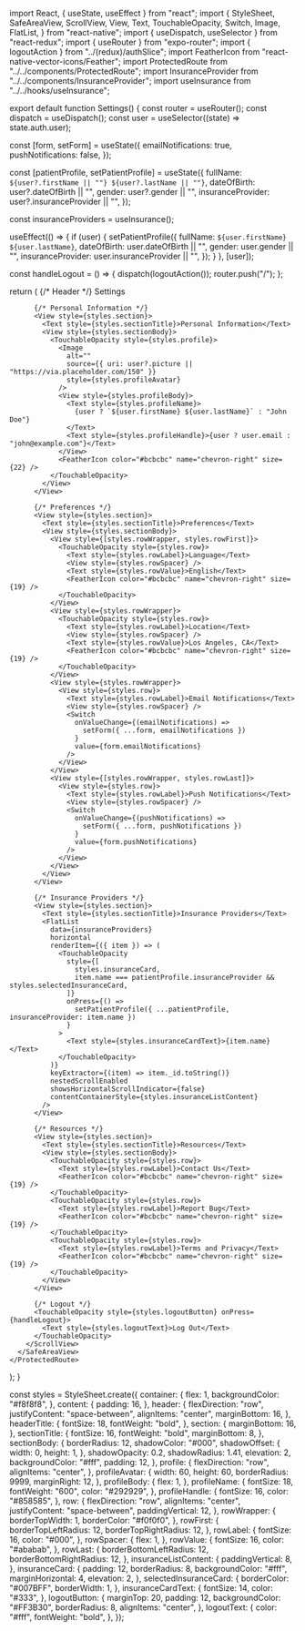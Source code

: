 import React, { useState, useEffect } from "react";
import {
  StyleSheet,
  SafeAreaView,
  ScrollView,
  View,
  Text,
  TouchableOpacity,
  Switch,
  Image,
  FlatList,
} from "react-native";
import { useDispatch, useSelector } from "react-redux";
import { useRouter } from "expo-router";
import { logoutAction } from "../(redux)/authSlice";
import FeatherIcon from "react-native-vector-icons/Feather";
import ProtectedRoute from "../../components/ProtectedRoute";
import InsuranceProvider from "../../components/InsuranceProvider";
import useInsurance from "../../hooks/useInsurance";

export default function Settings() {
  const router = useRouter();
  const dispatch = useDispatch();
  const user = useSelector((state) => state.auth.user);

  const [form, setForm] = useState({
    emailNotifications: true,
    pushNotifications: false,
  });

  const [patientProfile, setPatientProfile] = useState({
    fullName: `${user?.firstName || ""} ${user?.lastName || ""}`,
    dateOfBirth: user?.dateOfBirth || "",
    gender: user?.gender || "",
    insuranceProvider: user?.insuranceProvider || "",
  });

  const insuranceProviders = useInsurance();

  useEffect(() => {
    if (user) {
      setPatientProfile({
        fullName: `${user.firstName} ${user.lastName}`,
        dateOfBirth: user.dateOfBirth || "",
        gender: user.gender || "",
        insuranceProvider: user.insuranceProvider || "",
      });
    }
  }, [user]);

  const handleLogout = () => {
    dispatch(logoutAction());
    router.push("/");
  };

  return (
    <ProtectedRoute>
      <SafeAreaView style={styles.container}>
        <ScrollView contentContainerStyle={styles.content}>
          {/* Header */}
          <View style={styles.header}>
            <TouchableOpacity>
              <FeatherIcon color="#000" name="arrow-left" size={24} />
            </TouchableOpacity>
            <Text numberOfLines={1} style={styles.headerTitle}>
              Settings
            </Text>
            <TouchableOpacity>
              <FeatherIcon color="#000" name="more-vertical" size={24} />
            </TouchableOpacity>
          </View>

          {/* Personal Information */}
          <View style={styles.section}>
            <Text style={styles.sectionTitle}>Personal Information</Text>
            <View style={styles.sectionBody}>
              <TouchableOpacity style={styles.profile}>
                <Image
                  alt=""
                  source={{ uri: user?.picture || "https://via.placeholder.com/150" }}
                  style={styles.profileAvatar}
                />
                <View style={styles.profileBody}>
                  <Text style={styles.profileName}>
                    {user ? `${user.firstName} ${user.lastName}` : "John Doe"}
                  </Text>
                  <Text style={styles.profileHandle}>{user ? user.email : "john@example.com"}</Text>
                </View>
                <FeatherIcon color="#bcbcbc" name="chevron-right" size={22} />
              </TouchableOpacity>
            </View>
          </View>

          {/* Preferences */}
          <View style={styles.section}>
            <Text style={styles.sectionTitle}>Preferences</Text>
            <View style={styles.sectionBody}>
              <View style={[styles.rowWrapper, styles.rowFirst]}>
                <TouchableOpacity style={styles.row}>
                  <Text style={styles.rowLabel}>Language</Text>
                  <View style={styles.rowSpacer} />
                  <Text style={styles.rowValue}>English</Text>
                  <FeatherIcon color="#bcbcbc" name="chevron-right" size={19} />
                </TouchableOpacity>
              </View>
              <View style={styles.rowWrapper}>
                <TouchableOpacity style={styles.row}>
                  <Text style={styles.rowLabel}>Location</Text>
                  <View style={styles.rowSpacer} />
                  <Text style={styles.rowValue}>Los Angeles, CA</Text>
                  <FeatherIcon color="#bcbcbc" name="chevron-right" size={19} />
                </TouchableOpacity>
              </View>
              <View style={styles.rowWrapper}>
                <View style={styles.row}>
                  <Text style={styles.rowLabel}>Email Notifications</Text>
                  <View style={styles.rowSpacer} />
                  <Switch
                    onValueChange={(emailNotifications) =>
                      setForm({ ...form, emailNotifications })
                    }
                    value={form.emailNotifications}
                  />
                </View>
              </View>
              <View style={[styles.rowWrapper, styles.rowLast]}>
                <View style={styles.row}>
                  <Text style={styles.rowLabel}>Push Notifications</Text>
                  <View style={styles.rowSpacer} />
                  <Switch
                    onValueChange={(pushNotifications) =>
                      setForm({ ...form, pushNotifications })
                    }
                    value={form.pushNotifications}
                  />
                </View>
              </View>
            </View>
          </View>

          {/* Insurance Providers */}
          <View style={styles.section}>
            <Text style={styles.sectionTitle}>Insurance Providers</Text>
            <FlatList
              data={insuranceProviders}
              horizontal
              renderItem={({ item }) => (
                <TouchableOpacity
                  style={[
                    styles.insuranceCard,
                    item.name === patientProfile.insuranceProvider && styles.selectedInsuranceCard,
                  ]}
                  onPress={() =>
                    setPatientProfile({ ...patientProfile, insuranceProvider: item.name })
                  }
                >
                  <Text style={styles.insuranceCardText}>{item.name}</Text>
                </TouchableOpacity>
              )}
              keyExtractor={(item) => item._id.toString()}
              nestedScrollEnabled
              showsHorizontalScrollIndicator={false}
              contentContainerStyle={styles.insuranceListContent}
            />
          </View>

          {/* Resources */}
          <View style={styles.section}>
            <Text style={styles.sectionTitle}>Resources</Text>
            <View style={styles.sectionBody}>
              <TouchableOpacity style={styles.row}>
                <Text style={styles.rowLabel}>Contact Us</Text>
                <FeatherIcon color="#bcbcbc" name="chevron-right" size={19} />
              </TouchableOpacity>
              <TouchableOpacity style={styles.row}>
                <Text style={styles.rowLabel}>Report Bug</Text>
                <FeatherIcon color="#bcbcbc" name="chevron-right" size={19} />
              </TouchableOpacity>
              <TouchableOpacity style={styles.row}>
                <Text style={styles.rowLabel}>Terms and Privacy</Text>
                <FeatherIcon color="#bcbcbc" name="chevron-right" size={19} />
              </TouchableOpacity>
            </View>
          </View>

          {/* Logout */}
          <TouchableOpacity style={styles.logoutButton} onPress={handleLogout}>
            <Text style={styles.logoutText}>Log Out</Text>
          </TouchableOpacity>
        </ScrollView>
      </SafeAreaView>
    </ProtectedRoute>
  );
}

const styles = StyleSheet.create({
  container: {
    flex: 1,
    backgroundColor: "#f8f8f8",
  },
  content: {
    padding: 16,
  },
  header: {
    flexDirection: "row",
    justifyContent: "space-between",
    alignItems: "center",
    marginBottom: 16,
  },
  headerTitle: {
    fontSize: 18,
    fontWeight: "bold",
  },
  section: {
    marginBottom: 16,
  },
  sectionTitle: {
    fontSize: 16,
    fontWeight: "bold",
    marginBottom: 8,
  },
  sectionBody: {
    borderRadius: 12,
    shadowColor: "#000",
    shadowOffset: {
      width: 0,
      height: 1,
    },
    shadowOpacity: 0.2,
    shadowRadius: 1.41,
    elevation: 2,
    backgroundColor: "#fff",
    padding: 12,
  },
  profile: {
    flexDirection: "row",
    alignItems: "center",
  },
  profileAvatar: {
    width: 60,
    height: 60,
    borderRadius: 9999,
    marginRight: 12,
  },
  profileBody: {
    flex: 1,
  },
  profileName: {
    fontSize: 18,
    fontWeight: "600",
    color: "#292929",
  },
  profileHandle: {
    fontSize: 16,
    color: "#858585",
  },
  row: {
    flexDirection: "row",
    alignItems: "center",
    justifyContent: "space-between",
    paddingVertical: 12,
  },
  rowWrapper: {
    borderTopWidth: 1,
    borderColor: "#f0f0f0",
  },
  rowFirst: {
    borderTopLeftRadius: 12,
    borderTopRightRadius: 12,
  },
  rowLabel: {
    fontSize: 16,
    color: "#000",
  },
  rowSpacer: {
    flex: 1,
  },
  rowValue: {
    fontSize: 16,
    color: "#ababab",
  },
  rowLast: {
    borderBottomLeftRadius: 12,
    borderBottomRightRadius: 12,
  },
  insuranceListContent: {
    paddingVertical: 8,
  },
  insuranceCard: {
    padding: 12,
    borderRadius: 8,
    backgroundColor: "#fff",
    marginHorizontal: 4,
    elevation: 2,
  },
  selectedInsuranceCard: {
    borderColor: "#007BFF",
    borderWidth: 1,
  },
  insuranceCardText: {
    fontSize: 14,
    color: "#333",
  },
  logoutButton: {
    marginTop: 20,
    padding: 12,
    backgroundColor: "#FF3B30",
    borderRadius: 8,
    alignItems: "center",
  },
  logoutText: {
    color: "#fff",
    fontWeight: "bold",
  },
});
